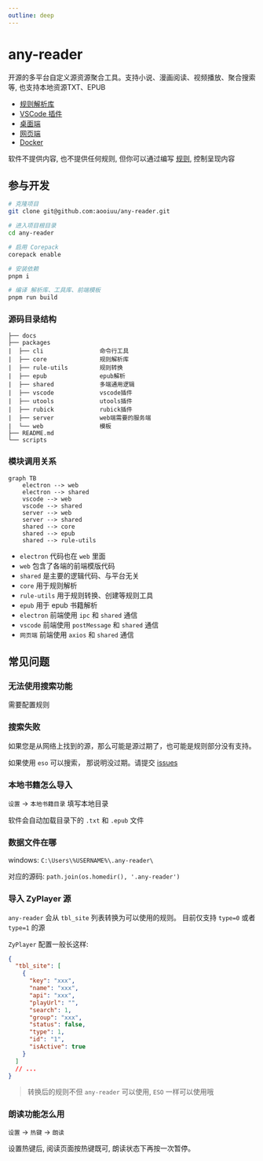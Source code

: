```yaml
---
outline: deep
---
```


# any-reader

开源的多平台自定义源资源聚合工具。支持小说、漫画阅读、视频播放、聚合搜索等, 也支持本地资源TXT、EPUB

- [规则解析库](./core/)
- [VSCode 插件](./vsc/)
- [桌面端](./desktop/)
- [网页端](./browser/)
- [Docker](./docker/)

软件不提供内容, 也不提供任何规则, 但你可以通过编写 [规则](./rule/), 控制呈现内容

## 参与开发

```sh
# 克隆项目
git clone git@github.com:aooiuu/any-reader.git

# 进入项目根目录
cd any-reader

# 启用 Corepack
corepack enable

# 安装依赖
pnpm i

# 编译 解析库、工具库、前端模板
pnpm run build
```

### 源码目录结构

```
├── docs
├── packages
|  ├── cli                命令行工具
|  ├── core               规则解析库
|  ├── rule-utils         规则转换
|  ├── epub               epub解析
|  ├── shared             多端通用逻辑
|  ├── vscode             vscode插件
|  ├── utools             utools插件
|  ├── rubick             rubick插件
|  ├── server             web端需要的服务端
|  └── web                模板
├── README.md
└── scripts
```

### 模块调用关系

```mermaid
graph TB
    electron --> web
    electron --> shared
    vscode --> web
    vscode --> shared
    server --> web
    server --> shared
    shared --> core
    shared --> epub
    shared --> rule-utils
```

- `electron` 代码也在 `web` 里面
- `web` 包含了各端的前端模版代码
- `shared` 是主要的逻辑代码、与平台无关
- `core` 用于规则解析
- `rule-utils` 用于规则转换、创建等规则工具
- `epub` 用于 epub 书籍解析
- `electron` 前端使用 `ipc` 和 `shared` 通信
- `vscode` 前端使用 `postMessage` 和 `shared` 通信
- `网页端` 前端使用 `axios` 和 `shared` 通信

## 常见问题

### 无法使用搜索功能

需要配置规则

### 搜索失败

如果您是从网络上找到的源，那么可能是源过期了，也可能是规则部分没有支持。

如果使用 `eso` 可以搜索， 那说明没过期。请提交 [issues](https://github.com/aooiuu/any-reader/issues)

### 本地书籍怎么导入

`设置` -> `本地书籍目录` 填写本地目录

软件会自动加载目录下的 `.txt` 和 `.epub` 文件

### 数据文件在哪

windows: `C:\Users\%USERNAME%\.any-reader\`

对应的源码: `path.join(os.homedir(), '.any-reader')`

### 导入 ZyPlayer 源

`any-reader` 会从 `tbl_site` 列表转换为可以使用的规则。 目前仅支持 `type=0` 或者 `type=1` 的源

`ZyPlayer` 配置一般长这样:

```json
{
  "tbl_site": [
    {
      "key": "xxx",
      "name": "xxx",
      "api": "xxx",
      "playUrl": "",
      "search": 1,
      "group": "xxx",
      "status": false,
      "type": 1,
      "id": "1",
      "isActive": true
    }
  ]
  // ...
}
```

> 转换后的规则不但 `any-reader` 可以使用, `ESO` 一样可以使用哦

### 朗读功能怎么用

`设置` -> `热键` -> `朗读`

设置热键后, 阅读页面按热键既可, 朗读状态下再按一次暂停。
